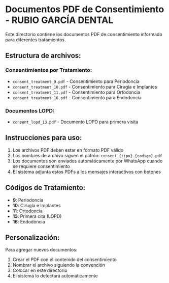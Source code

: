 # Documentos PDF de Consentimiento - RUBIO GARCÍA DENTAL

Este directorio contiene los documentos PDF de consentimiento informado para diferentes tratamientos.

## Estructura de archivos:

### Consentimientos por Tratamiento:
- `consent_treatment_9.pdf` - Consentimiento para Periodoncia
- `consent_treatment_10.pdf` - Consentimiento para Cirugía e Implantes  
- `consent_treatment_11.pdf` - Consentimiento para Ortodoncia
- `consent_treatment_16.pdf` - Consentimiento para Endodoncia

### Documentos LOPD:
- `consent_lopd_13.pdf` - Documento LOPD para primera visita

## Instrucciones para uso:

1. Los archivos PDF deben estar en formato PDF válido
2. Los nombres de archivo siguen el patrón: `consent_{tipo}_{codigo}.pdf`
3. Los documentos son enviados automáticamente por WhatsApp cuando se requiere consentimiento
4. El sistema adjunta estos PDFs a los mensajes interactivos con botones

## Códigos de Tratamiento:

- **9**: Periodoncia
- **10**: Cirugía e Implantes  
- **11**: Ortodoncia
- **13**: Primera cita (LOPD)
- **16**: Endodoncia

## Personalización:

Para agregar nuevos documentos:
1. Crear el PDF con el contenido del consentimiento
2. Nombrar el archivo siguiendo la convención
3. Colocar en este directorio
4. El sistema lo detectará automáticamente